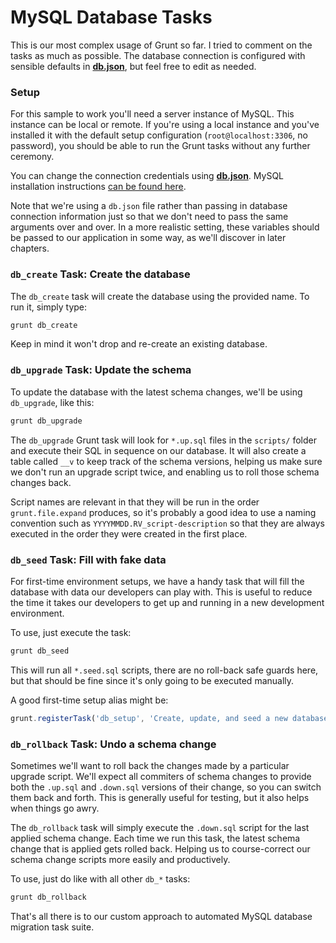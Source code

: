 # MySQL Database Tasks

This is our most complex usage of Grunt so far. I tried to comment on the tasks as much as possible. The database connection is configured with sensible defaults in [**db.json**](db.json "Database JSON configuration"), but feel free to edit as needed.

### Setup

For this sample to work you'll need a server instance of MySQL. This instance can be local or remote. If you're using a local instance and you've installed it with the default setup configuration (`root@localhost:3306`, no password), you should be able to run the Grunt tasks without any further ceremony.

You can change the connection credentials using [**db.json**](db.json "Database JSON configuration"). MySQL installation instructions [can be found here](http://dev.mysql.com/doc/refman/5.1/en/installing.html "Installing and Upgrading MySQL").

Note that we're using a `db.json` file rather than passing in database connection information just so that we don't need to pass the same arguments over and over. In a more realistic setting, these variables should be passed to our application in some way, as we'll discover in later chapters.

### `db_create` Task: Create the database

The `db_create` task will create the database using the provided name. To run it, simply type:

```bash
grunt db_create
```

Keep in mind it won't drop and re-create an existing database.

### `db_upgrade` Task: Update the schema

To update the database with the latest schema changes, we'll be using `db_upgrade`, like this:

```bash
grunt db_upgrade
```

The `db_upgrade` Grunt task will look for `*.up.sql` files in the `scripts/` folder and execute their SQL in sequence on our database. It will also create a table called `__v` to keep track of the schema versions, helping us make sure we don't run an upgrade script twice, and enabling us to roll those schema changes back.

Script names are relevant in that they will be run in the order `grunt.file.expand` produces, so it's probably a good idea to use a naming convention such as `YYYYMMDD.RV_script-description` so that they are always executed in the order they were created in the first place.

### `db_seed` Task: Fill with fake data

For first-time environment setups, we have a handy task that will fill the database with data our developers can play with. This is useful to reduce the time it takes our developers to get up and running in a new development environment.

To use, just execute the task:

```bash
grunt db_seed
```

This will run all `*.seed.sql` scripts, there are no roll-back safe guards here, but that should be fine since it's only going to be executed manually.

A good first-time setup alias might be:

```js
grunt.registerTask('db_setup', 'Create, update, and seed a new database', ['db_create', 'db_upgrade', 'db_seed']);
```

### `db_rollback` Task: Undo a schema change

Sometimes we'll want to roll back the changes made by a particular upgrade script. We'll expect all commiters of schema changes to provide both the `.up.sql` and `.down.sql` versions of their change, so you can switch them back and forth. This is generally useful for testing, but it also helps when things go awry.

The `db_rollback` task will simply execute the `.down.sql` script for the last applied schema change. Each time we run this task, the latest schema change that is applied gets rolled back. Helping us to course-correct our schema change scripts more easily and productively.

To use, just do like with all other `db_*` tasks:

```bash
grunt db_rollback
```

That's all there is to our custom approach to automated MySQL database migration task suite.
